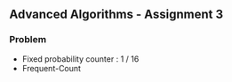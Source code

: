 ## Advanced Algorithms - Assignment 3

### Problem

* Fixed probability counter : 1 / 16
* Frequent-Count
